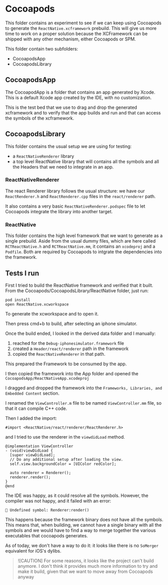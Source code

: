 # Cocoapods

This folder contains an experiment to see if we can keep using Cocoapods to generate the `ReactNative.xcframework` prebuild.
This will give us more time to work on a proper solution because the XCFramework can be shipped with any other mechanism, either Cocoapods or SPM.

This folder contain two subfolders:
- CocoapodsApp
- CocoapodsLibrary

## CocoapodsApp

The CocoapodApp is a folder that contains an app generated by Xcode. This is a default Xcode app created by the IDE, with no customization.

This is the test bed that we use to drag and drop the generated xcframework and to verify that the app builds and run and that can access the symbols of the xcframework.

## CocoapodsLibrary

This folder contains the usual setup we are using for testing:
- a `ReactNativeRenderer` library
- a top level ReactNative library that will contains all the symbols and all the Headers that we need to integrate in an app.

### ReactNativeRenderer

The react Renderer library follows the usual structure: we have our `ReactRenderer.h` and `ReactRenderer.cpp` files in the `react/renderer` path.

It also contains a very basic `ReactNativeRenderer.podspec` file to let Cocoapods integrate the library into another target.

### ReactNative

This folder contains the high level framework that we want to generate as a single prebuild.
Aside from the usual dummy files, which are here called `RCTReactNative.h` and `RCTReactNative.mm`, it contains an `xcodeproj` and a `Podfile`. Both are required by Cocoapods to intgrate the dependencies into the framework.

## Tests I run

First I tried to build the ReactNative framework and verified that it built. From the Cocoapods/CocoapodsLibrary/ReactNative folder, just run:

```
pod install
open ReactNative.xcworkspace
```

To generate the xcworkspace and to open it.

Then press cmd+b to build, after selecting an iphone simulator.

Once the build ended, I looked in the derived data folder and I manually:
1. reached for the `Debug-iphonesimulator.framework` file
2. created a `Header/react/renderer` path in the framework
3. copied the `ReactNativeRenderer` in that path.

This prepared the Framework to be consumed by the app.

I then copied the framework into the App folder and opened the `CocoapodsApp/ReactNativeApp.xcodeproj`

I dragged and dropped the framework into the `Frameworks, Libraries, and Embedded Content` section.

I renamed the `ViewController.m` file to be named `ViewController.mm` file, so that it can compile C++ code.

Then I added the import:
```objc
#import <ReactNative/react/renderer/ReactRenderer.h>
```
and I tried to use the renderer in the `viewdidLoad` method.

```objc
@implementation ViewController
- (void)viewDidLoad {
  [super viewDidLoad];
  // Do any additional setup after loading the view.
  self.view.backgroundColor = [UIColor redColor];

  auto renderer = Renderer();
  renderer.render();
}
@end
```

The IDE was happy, as it could resolve all the symbols.
However, the compiler was not happy, and it failed with an error:
```
🛑 Undefined symbol: Renderer:render()
```
This happens because the framework binary does not have all the symbols. This means that, when building, we cannot have a single binary with all the symbols and we would have to find a way to merge together the various executables that cocoapods generates.

As of today, we don't have a way to do it: it looks like there is no `SoMerger` equivalent for iOS's dylibs.

> ![CAUTION]
> For some reasons, it looks like the project can't build anymore.
> I don't think it provides much more information to try and make it build, given that we want to move away from Cocoapods anyway
